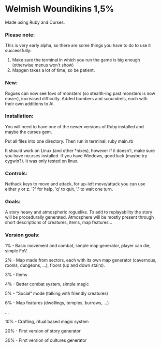 # Welmish Woundikins 1,5%
Made using Ruby and Curses.

### Please note:
This is very early alpha, so there are some things you have to do to use it successfully:

1. Make sure the terminal in which you run the game is big enough (otherwise menus won't show)
2. Mapgen takes a lot of time, so be patient.


### New:
Rogues can now see fovs of monsters (so stealth-ing past monsters is now easier), increased difficulty. Added bombers and scoundrels, each with their own additions to AI.

### Installation:
You will need to have one of the newer versions of Ruby installed and maybe the curses gem.

Put all files into one directory. Then run in terminal: ruby main.rb

It should work on Linux (and other *nixes), however if it doesn't, make sure you have ncurses installed. If you have Windows, good luck (maybe try cygwin?). It was only tested on linux.

### Controls:
Nethack keys to move and attack, for up-left move/attack you can use either y or z. '?' for help, 'q' to quit, '.' to wait one turn.

### Goals:
A story heavy and atmospheric roguelike. To add to replayability the story will be procedurally generated. Atmosphere will be mostly present through short descriptions of creatures, items, map features...

### Version goals:
1%    - Basic movement and combat, simple map generator, player can die, simple FoV.

2%    - Map made from sectors, each with its own map generator (cavernous, rooms, dungeons, ...), floors (up and down stairs).

3%    - Items

4%    - Better combat system, simple magic

5%    - "Social" mode (talking with friendly creatures)

6%    - Map features (dwellings, temples, burrows, ...)

...

10%   - Crafting, ritual based magic system

20%   - First version of story generator

30%   - First version of cultures generator

